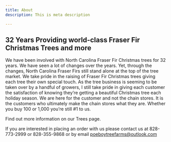 ```yaml
---
title: About
description: This is meta description

---
```

## 32 Years Providing world-class Fraser Fir Christmas Trees and more

We have been involved with North Carolina Fraser Fir Christmas trees for 32 years. We have seen a lot of changes over the years. Yet, through the changes, North Carolina Fraser Firs still stand alone at the top of the tree market. We take pride in the raising of Fraser Fir Christmas trees giving each tree their own special touch. As the tree business is seeming to be taken over by a handful of growers, I still take pride in giving each customer the satisfaction of knowing they’re getting a beautiful Christmas tree each holiday season. We are here for the customer and not the chain stores. It is the customers who ultimately make the chain stores what they are. Whether you buy 100 or 1,000 you’re still #1 to us.

Find out more information on our Trees page.

If you are interested in placing an order with us please contact us at 828-773-2999 or 828-355-9868 or by email poeboytreefarms@outlook.com